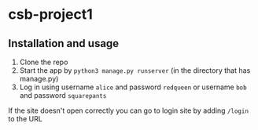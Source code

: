 # csb-project1

## Installation and usage
1. Clone the repo
2. Start the app by ```python3 manage.py runserver``` (in the directory that has manage.py)
3. Log in using username ```alice``` and password ```redqueen``` or username ```bob``` and password ```squarepants```

If the site doesn't open correctly you can go to login site by adding ```/login``` to the URL

